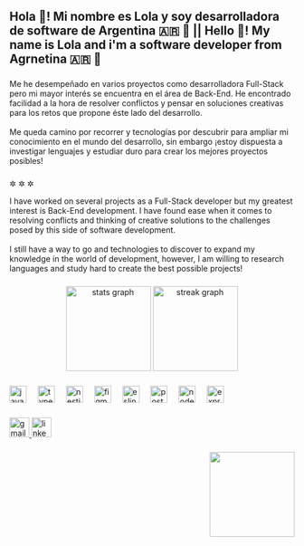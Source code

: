 <h2 align="left">Hola 👋! Mi nombre es Lola y soy desarrolladora de software de Argentina 🇦🇷 🧉 || Hello 👋! My name is Lola and i'm a software developer from Agrnetina 🇦🇷 🧉</h2>

###

<p align="left">Me he desempeñado en varios proyectos como desarrolladora Full-Stack pero mi mayor interés se encuentra en el área de Back-End. He encontrado facilidad a la hora de resolver conflictos y pensar en soluciones creativas para los retos que propone éste lado del desarrollo. <br><br>Me queda camino por recorrer y tecnologías por descubrir para ampliar mi conocimiento en el mundo del desarrollo, sin embargo ¡estoy dispuesta a investigar lenguajes y estudiar duro para crear los mejores proyectos posibles!</p>

###
<p>✲  ✲  ✲</p>

<p align="left">I have worked on several projects as a Full-Stack developer but my greatest interest is Back-End development. I have found ease when it comes to resolving conflicts and thinking of creative solutions to the challenges posed by this side of software development.<br><br>I still have a way to go and technologies to discover to expand my knowledge in the world of development, however, I am willing to research languages ​​and study hard to create the best possible projects!</p>

###

<div align="center">
  <img src="https://github-readme-stats.vercel.app/api?username=Lc1cL&hide_title=false&hide_rank=true&show_icons=true&include_all_commits=true&count_private=true&disable_animations=false&theme=ocean_dark&locale=en&hide_border=false" height="150" alt="stats graph"  />
  <img src="https://streak-stats.demolab.com?user=Lc1cL&locale=en&mode=daily&theme=ocean_dark&hide_border=false&border_radius=5" height="150" alt="streak graph"  />
</div>

###

<div align="left">
  <img src="https://cdn.jsdelivr.net/gh/devicons/devicon/icons/javascript/javascript-original.svg" height="30" alt="javascript logo"  />
  <img width="12" />
  <img src="https://cdn.jsdelivr.net/gh/devicons/devicon/icons/typescript/typescript-original.svg" height="30" alt="typescript logo"  />
  <img width="12" />
  <img src="https://cdn.simpleicons.org/nestjs/E0234E" height="30" alt="nestjs logo"  />
  <img width="12" />
  <img src="https://cdn.jsdelivr.net/gh/devicons/devicon/icons/figma/figma-original.svg" height="30" alt="figma logo"  />
  <img width="12" />
  <img src="https://cdn.jsdelivr.net/gh/devicons/devicon/icons/eslint/eslint-original.svg" height="30" alt="eslint logo"  />
  <img width="12" />
  <img src="https://cdn.simpleicons.org/postgresql/4169E1" height="30" alt="postgresql logo"  />
  <img width="12" />
  <img src="https://cdn.simpleicons.org/nodedotjs/339933" height="30" alt="nodejs logo"  />
  <img width="12" />
  <img src="https://cdn.simpleicons.org/express/000000" height="30" alt="express logo"  />
</div>

###

<div align="left">
  <a href="lolacamposcipo@gmail.com" target="_blank">
    <img src="https://img.shields.io/static/v1?message=Gmail&logo=gmail&label=&color=D14836&logoColor=white&labelColor=&style=for-the-badge" height="35" alt="gmail logo"  />
  </a>
  <a href="www.linkedin.com/in/campos-lola" target="_blank">
    <img src="https://img.shields.io/static/v1?message=LinkedIn&logo=linkedin&label=&color=0077B5&logoColor=white&labelColor=&style=for-the-badge" height="35" alt="linkedin logo"  />
  </a>
</div>

###

<img align="right" height="150" src="https://user-images.githubusercontent.com/29340294/150726291-afd08470-3b21-4df6-8173-293ece555d4f.gif"  />

###
